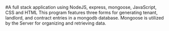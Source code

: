 #A full stack application using NodeJS, express, mongoose, JavaScript, CSS and HTML
This program features three forms for generating tenant, landlord, and contract entries in a mongodb database. 
Mongoose is utilized by the Server for organizing and retrieving data.
